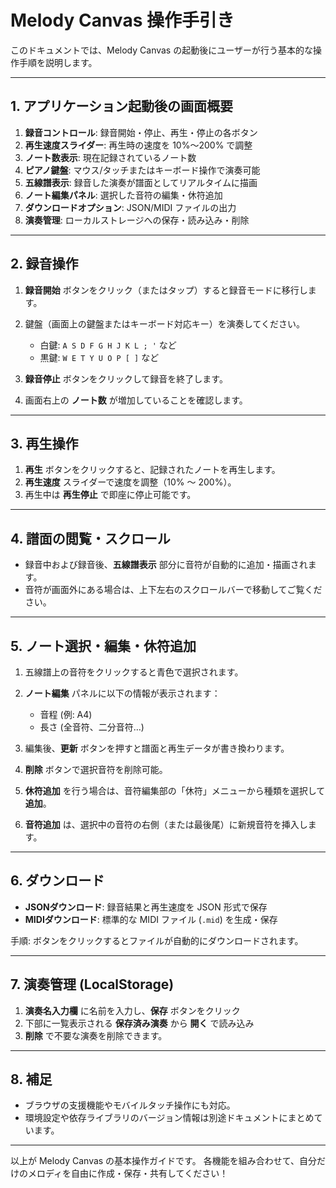 # Melody Canvas 操作手引き

このドキュメントでは、Melody Canvas の起動後にユーザーが行う基本的な操作手順を説明します。

---

## 1. アプリケーション起動後の画面概要

1. **録音コントロール**: 録音開始・停止、再生・停止の各ボタン
2. **再生速度スライダー**: 再生時の速度を 10%～200% で調整
3. **ノート数表示**: 現在記録されているノート数
4. **ピアノ鍵盤**: マウス/タッチまたはキーボード操作で演奏可能
5. **五線譜表示**: 録音した演奏が譜面としてリアルタイムに描画
6. **ノート編集パネル**: 選択した音符の編集・休符追加
7. **ダウンロードオプション**: JSON/MIDI ファイルの出力
8. **演奏管理**: ローカルストレージへの保存・読み込み・削除

---

## 2. 録音操作

1. **録音開始** ボタンをクリック（またはタップ）すると録音モードに移行します。
2. 鍵盤（画面上の鍵盤またはキーボード対応キー）を演奏してください。

   * 白鍵: `A S D F G H J K L ; '` など
   * 黒鍵: `W E T Y U O P [ ]` など
3. **録音停止** ボタンをクリックして録音を終了します。
4. 画面右上の **ノート数** が増加していることを確認します。

---

## 3. 再生操作

1. **再生** ボタンをクリックすると、記録されたノートを再生します。
2. **再生速度** スライダーで速度を調整（10% ～ 200%）。
3. 再生中は **再生停止** で即座に停止可能です。

---

## 4. 譜面の閲覧・スクロール

* 録音中および録音後、**五線譜表示** 部分に音符が自動的に追加・描画されます。
* 音符が画面外にある場合は、上下左右のスクロールバーで移動してご覧ください。

---

## 5. ノート選択・編集・休符追加

1. 五線譜上の音符をクリックすると青色で選択されます。
2. **ノート編集** パネルに以下の情報が表示されます：

   * 音程 (例: A4)
   * 長さ (全音符、二分音符…)
3. 編集後、**更新** ボタンを押すと譜面と再生データが書き換わります。
4. **削除** ボタンで選択音符を削除可能。
5. **休符追加** を行う場合は、音符編集部の「休符」メニューから種類を選択して **追加**。
6. **音符追加** は、選択中の音符の右側（または最後尾）に新規音符を挿入します。

---

## 6. ダウンロード

* **JSONダウンロード**: 録音結果と再生速度を JSON 形式で保存
* **MIDIダウンロード**: 標準的な MIDI ファイル (`.mid`) を生成・保存

手順: ボタンをクリックするとファイルが自動的にダウンロードされます。

---

## 7. 演奏管理 (LocalStorage)

1. **演奏名入力欄** に名前を入力し、**保存** ボタンをクリック
2. 下部に一覧表示される **保存済み演奏** から **開く** で読み込み
3. **削除** で不要な演奏を削除できます。

---

## 8. 補足

* ブラウザの支援機能やモバイルタッチ操作にも対応。
* 環境設定や依存ライブラリのバージョン情報は別途ドキュメントにまとめています。

---

以上が Melody Canvas の基本操作ガイドです。
各機能を組み合わせて、自分だけのメロディを自由に作成・保存・共有してください！
